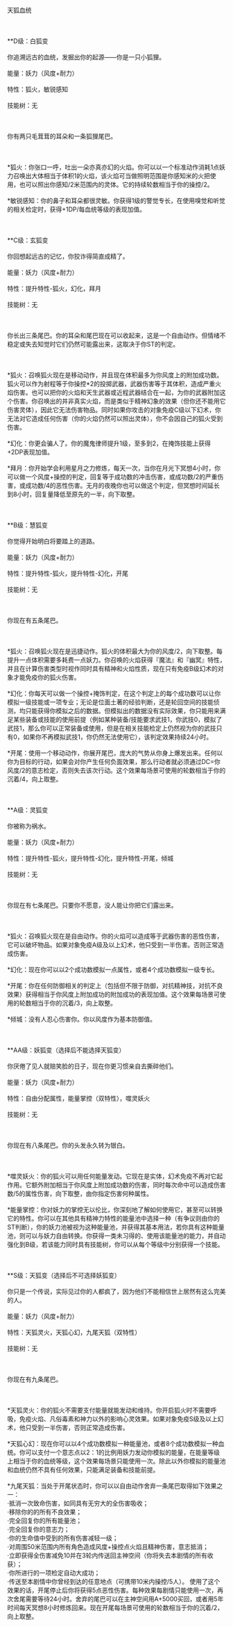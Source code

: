 <title>天狐变</title>
<meta name="GENERATOR" content="WinCHM">
<meta http-equiv="Content-Type" content="text/html; charset=gb2312">
<br>天狐血统
<br>
<br> 
<br>
<br>**D级：白狐变
<br>
<br>你追溯远古的血统，发掘出你的起源——你是一只小狐狸。
<br>
<br>能量：妖力（风度+耐力）
<br>
<br>特性：狐火，敏锐感知
<br>
<br>技能树：无
<br>
<br> 
<br>
<br>你有两只毛茸茸的耳朵和一条狐狸尾巴。
<br>
<br> 
<br>
<br>*狐火：你张口一呼，吐出一朵亦真亦幻的火焰。你可以以一个标准动作消耗1点妖力召唤出大体相当于体积1的火焰，该火焰可当做照明范围是你感知米的火把使用，也可以照出你感知/2米范围内的灵体。它的持续轮数相当于你的操控/2。
<br>
<br>*敏锐感知：你的鼻子和耳朵都很灵敏。你获得1级的警觉专长，在使用嗅觉和听觉的相关检定时，获得+1DP/每血统等级的表现加值。
<br>
<br> 
<br>
<br>**C级：玄狐变
<br>
<br>你回想起远古的记忆，你狡诈得简直成精了。
<br>
<br>能量：妖力（风度+耐力）
<br>
<br>特性：提升特性-狐火，幻化，拜月
<br>
<br>技能树：无
<br>
<br> 
<br>
<br>你长出三条尾巴。你的耳朵和尾巴现在可以收起来，这是一个自由动作。但情绪不稳定或失去知觉时它们仍然可能露出来，这取决于你ST的判定。
<br>
<br> 
<br>
<br>*狐火：召唤狐火现在是移动动作，并且现在体积最多为你风度上的附加成功数。狐火可以作为射程等于你操控*2的投掷武器，武器伤害等于其体积，造成严重火焰伤害。也可以把你的火焰和天生武器或近程武器结合在一起，为你的武器附加这个伤害。你召唤出的并非真实火焰，而是类似于精神幻象的效果（但你还不能用它伤害灵体），因此它无法伤害物品。同时如果你攻击的对象免疫C级以下幻术，你无法对它造成任何伤害（你的火焰仍然可以照出灵体），你不会因自己的狐火受到伤害。
<br>
<br>*幻化：你更会骗人了。你的魔鬼律师提升1级，至多到2，在掩饰技能上获得+2DP表现加值。
<br>
<br>*拜月：你开始学会利用星月之力修炼，每天一次，当你在月光下冥想4小时，你可以做一个风度+操控的判定，回复等于成功数的冲击伤害，或成功数/2的严重伤害，或成功数/4的恶性伤害。无月的夜晚你也可以做这个判定，但冥想时间延长到8小时，回复量降低至原先的一半，向下取整。
<br>
<br> 
<br>
<br>**B级：慧狐变
<br>
<br>你觉得开始明白将要踏上的道路。
<br>
<br>能量：妖力（风度+耐力）
<br>
<br>特性：提升特性-狐火，提升特性-幻化，开尾
<br>
<br>技能树：无
<br>
<br> 
<br>
<br>你现在有五条尾巴。
<br>
<br> 
<br>
<br>*狐火：召唤狐火现在是迅捷动作。狐火的体积最大为你的风度/2，向下取整。每提升一点体积需要多耗费一点妖力。你召唤的火焰获得『魔法』和『幽冥』特性，并且在计算伤害类型时视作同时具有精神和火焰性质，现在只有免疫B级幻术的对象才能免疫你的狐火伤害。
<br>
<br>*幻化：你每天可以做一个操控+掩饰判定，在这个判定上的每个成功数可以让你模拟一级技能或一项专业；无论是位面土著的经验判断，还是轮回空间的技能侦测，均只能获得你模拟之后的数据。但模拟出的数据没有实际效果，你只能用来满足某些装备或技能的使用前提（例如某种装备/技能要求武技1，你武技0，模拟了武技1，那么你可以正常装备或使用，但是在相关技能检定上仍然视为你的武技只有0，如果你不再模拟武技1，你仍然无法使用它），该判定效果持续24小时。
<br>
<br>*开尾：使用一个移动动作，你展开尾巴，庞大的气势从你身上爆发出来。任何以你为目标的行动，如果会对你产生任何负面效果，那么行动者就必须通过DC=你风度/2的意志检定，否则失去该次行动。这个效果每场景可使用的轮数相当于你的沉着/4，向上取整。
<br>
<br> 
<br>
<br>**A级：灵狐变
<br>
<br>你被称为祸水。
<br>
<br>能量：妖力（风度+耐力）
<br>
<br>特性：提升特性-狐火，提升特性-幻化，提升特性-开尾，倾城
<br>
<br>技能树：无
<br>
<br> 
<br>
<br>你现在有七条尾巴。只要你不愿意，没人能让你把它们露出来。
<br>
<br> 
<br>
<br>*狐火：召唤狐火现在是自由动作。你的火焰可以造成等于武器伤害的恶性伤害，它可以破坏物品。如果对象免疫A级及以上幻术，他只受到一半伤害。否则正常造成伤害。
<br>
<br>*幻化：现在你可以以2个成功数模拟一点属性，或者4个成功数模拟一级专长。
<br>
<br>*开尾：你在任何防御相关的判定上（包括但不限于防御，对抗精神技，对抗不良效果）获得相当于你风度上附加成功的附加成功的表现加值。这个效果每场景可使用的轮数相当于你的沉着/3，向上取整。
<br>
<br>*倾城：没有人忍心伤害你。你以风度作为基本防御值。
<br>
<br> 
<br>
<br>**AA级：妖狐变（选择后不能选择天狐变）
<br>
<br>你厌倦了见人就赔笑脸的日子，现在你更习惯亲自去撕碎他们。
<br>
<br>能量：妖力（风度+耐力）
<br>
<br>特性：自由分配属性，能量掌控（双特性），噬灵妖火
<br>
<br>技能树：无
<br>
<br> 
<br>
<br>你现在有八条尾巴。你的头发永久转为银白。
<br>
<br> 
<br>
<br>*噬灵妖火：你的狐火可以用任何能量发动。它现在是实体，幻术免疫不再对它起作用。它额外附加相当于你风度上附加成功数的伤害，同时每次命中可以造成伤害数/5的属性伤害，向下取整，由你指定伤害何种属性。
<br>
<br>*能量掌控：你对妖力的掌控无以伦比，你深刻地了解如何使用它，甚至可以转换它的特性。你可以在其他具有精神力特性的能量池中选择一种（有争议则由你的ST判断），你的妖力池被视为这种能量池，并获得其基本用法，若你具有这种能量池，则可以与妖力自由转换。你获得一类未习得的、使用该能量池的能力，并自动强化到B级，若该能力同时具有技能树，你可以从每个等级中分别获得一个技能。
<br>
<br> 
<br>
<br>**S级：天狐变（选择后不可选择妖狐变）
<br>
<br>你只是一个传说，实际见过你的人都疯了，因为他们不能相信世上居然有这么完美的人。
<br>
<br>能量：妖力（风度+耐力）
<br>
<br>特性：天狐灵火，天狐心幻，九尾天狐（双特性）
<br>
<br>技能树：无
<br>
<br> 
<br>
<br>你现在有九条尾巴。
<br>
<br> 
<br>
<br>*天狐灵火：你的狐火不需要支付能量就能发动和维持。你开启狐火时不需要呼吸，免疫火焰、凡俗毒素和神力以外的影响心灵效果。如果对象免疫S级及以上幻术，他只受到一半伤害，否则正常造成伤害。
<br>
<br>*天狐心幻：现在你可以以4个成功数模拟一种能量池，或者8个成功数模拟一种血统。你可以支付一个意志点以2：1的比例用妖力发动你模拟的能量，在能量等级上相当于你的血统等级，这个效果每场景只能使用一次。除此以外你模拟的能量池和血统仍然不具有任何效果，只能满足装备和技能前提。
<br>
<br>*九尾天狐：当处于开尾状态时，你可以以自由动作舍弃一条尾巴取得如下效果之一：
<br>·抵消一次致命伤害，如同具有无穷大的全伤害吸收；
<br>·移除你的的所有不良效果；
<br>·完全回复你的所有能量池；
<br>·完全回复你的意志力；
<br>·你的生命值中受到的所有伤害减轻一级；
<br>·对周围50米范围内所有角色造成风度+操控点火焰且精神伤害，意志抵消；
<br>·立即获得全伤害减免10并在3轮内传送回主神空间（你将失去本剧情的所有收获）；<br>·你所进行的一项检定自动大成功；
<br>·传送至本剧情中你曾经到达的任意地点（可携带10米内操控/5人）。
使用了这个效果的话，开尾停止后你将获得5点恶性伤害。每种效果每剧情只能使用一次，再次舍尾需要等待24小时。舍弃的尾巴可以在主神空间用A+5000买回，或者用5年时间每天冥想8小时修炼回来。现在开尾每场景可使用的轮数相当于你的沉着/2，向上取整。 
<br>
<br>
